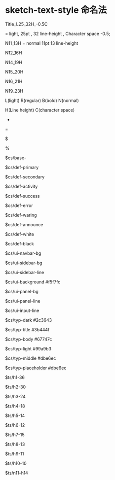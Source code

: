 # sketch-text-style 命名法

Title\_L25\_32H\_-0.5C

= light, 25pt , 32 line-height , Character space -0.5;

N11\_13H = normal 11pt 13 line-height

N12\_16H

N14\_19H

N15\_20H

N16\_21H

N19\_23H

L\(light\)  R\(regular\)  B\(bold\)  N\(normal\)

H\(Line height\) C\(character space\)

+

=

$

%

$cs/base-

$cs/def-primary

$cs/def-secondary

$cs/def-activity

$cs/def-success

$cs/def-error

$cs/def-waring

$cs/def-announce

$cs/def-white

$cs/def-black

$cs/ui-navbar-bg

$cs/ui-sidebar-bg

$cs/ui-sidebar-line

$cs/ui-background  \#f5f7fc

$cs/ui-panel-bg

$cs/ui-panel-line

$cs/ui-input-line

$cs/typ-dark  \#2c3643

$cs/typ-title  \#3b444f

$cs/typ-body  \#67747c

$cs/typ-light  \#99a9b3

$cs/typ-middle  \#dbe6ec

$cs/typ-placeholder  \#dbe6ec

$ts/h1-36

$ts/h2-30

$ts/h3-24

$ts/h4-18

$ts/h5-14

$ts/h6-12

$ts/h7-15

$ts/h8-13

$ts/h9-11

$ts/h10-10

$ts/n11-h14

